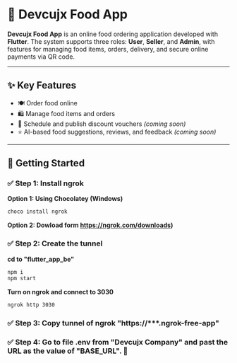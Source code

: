 # 🍔 Devcujx Food App

**Devcujx Food App** is an online food ordering application developed with **Flutter**. The system supports three roles: **User**, **Seller**, and **Admin**, with features for managing food items, orders, delivery, and secure online payments via QR code.

---

## ✨ Key Features

- 🍽️ Order food online  
- 🛍️ Manage food items and orders  
- 🧾 Schedule and publish discount vouchers *(coming soon)*  
- ⭐️ AI-based food suggestions, reviews, and feedback *(coming soon)*  

---

## 🚀 Getting Started

### ✅ Step 1: Install ngrok

**Option 1: Using Chocolatey (Windows)**

```bash
choco install ngrok
```

**Option 2: Dowload form https://ngrok.com/downloads)**

### ✅ Step 2: Create the tunnel 

**cd to "flutter_app_be"**

```bash
npm i
npm start
```

**Turn on ngrok and connect to 3030**

```bash
ngrok http 3030
```

### ✅ Step 3: Copy tunnel of ngrok "https://***.ngrok-free-app"

### ✅ Step 4: Go to file .env from "Devcujx Company" and past the URL as the value of "BASE_URL". 🚀




